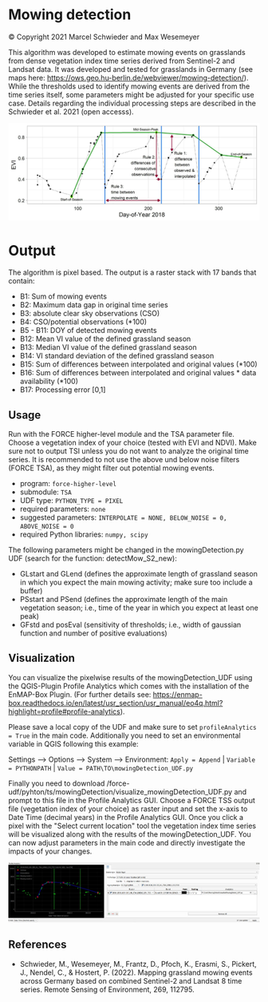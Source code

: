 # Mowing detection

&copy;
Copyright 2021 Marcel Schwieder and Max Wesemeyer

This algorithm was developed to estimate mowing events on grasslands from dense vegetation index time series derived from Sentinel-2 and Landsat data.
It was developed and tested for grasslands in Germany (see maps here: https://ows.geo.hu-berlin.de/webviewer/mowing-detection/).
While the thresholds used to identify mowing events are derived from the time series itself, some parameters might be adjusted for your specific 
use case. Details regarding the indivídual processing steps are described in the Schwieder et al. 2021 (open accesss).

![mowing detection scheme](scheme.jpg)

# Output
The algorithm is pixel based. The output is a raster stack with 17 bands that contain:

- B1: Sum of mowing events
- B2: Maximum data gap in original time series
- B3: absolute clear sky observations (CSO)
- B4: CSO/potential observations (*100)
- B5 - B11: DOY of detected mowing events
- B12: Mean VI value of the defined grassland season
- B13: Median VI value of the defined grassland season
- B14: VI standard deviation of the defined grassland season
- B15: Sum of differences between interpolated and original values (*100)
- B16: Sum of differences between interpolated and original values * data availability (*100)
- B17: Processing error [0,1]

## Usage 

Run with the FORCE higher-level module and the TSA parameter file. Choose a vegetation index of your choice (tested with EVI and NDVI).
Make sure not to output TSI unless you do not want to analyze the original time series.
It is recommended to not use the above und below noise filters (FORCE TSA), as they might filter out potential mowing events.

- program: ``force-higher-level``
- submodule: ``TSA``
- UDF type: ``PYTHON_TYPE = PIXEL``
- required parameters: ``none``
- suggested parameters: ``INTERPOLATE = NONE, BELOW_NOISE = 0, ABOVE_NOISE = 0``
- required Python libraries: ``numpy, scipy``

The following parameters might be changed in the mowingDetection.py UDF (search for the function: detectMow_S2_new):
- GLstart and GLend (defines the approximate length of grassland season in which you expect the main mowing activity; make sure too include a buffer)
- PSstart and PSend (defines the approximate length of the main vegetation season; i.e., time of the year in which you expect at least one peak)
- GFstd and posEval (sensitivity of thresholds; i.e., width of gaussian function and number of positive evaluations)

## Visualization

You can visualize the pixelwise results of the mowingDetection_UDF using the QGIS-Plugin Profile Analytics which comes with the installation of the EnMAP-Box Plugin.
(For further details see: https://enmap-box.readthedocs.io/en/latest/usr_section/usr_manual/eo4q.html?highlight=profile#profile-analytics).

Please save a local copy of the UDF and make sure to set ``profileAnalytics = True`` in the main code. Additionally you need to set an environmental variable in QGIS
following this example: 

Settings --> Options --> System --> Environment: ``Apply = Append`` | ``Variable = PYTHONPATH`` | ``Value = PATH\TO\mowingDetection_UDF.py``

Finally you need to download /force-udf/pyhton/ts/mowingDetection/visualize_mowingDetection_UDF.py and prompt to this file in the Profile Analytics GUI.
Choose a FORCE TSS output file (vegetation index of your choice) as raster input and set the x-axis to Date Time (decimal years) in the Profile Analytics GUI. Once you
click a pixel with the "Select current location" tool the vegetation index time series will be visualized along with the results of the mowingDetection_UDF. You can now 
adjust parameters in the main code and directly investigate the impacts of your changes.

![Profile Analytics scheme](profileAnalytics.JPG)

## References

- Schwieder, M., Wesemeyer, M., Frantz, D., Pfoch, K., Erasmi, S., Pickert, J., Nendel, C., & Hostert, P. (2022). Mapping grassland mowing events across Germany based on combined Sentinel-2 and Landsat 8 time series. Remote Sensing of Environment, 269, 112795.

